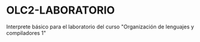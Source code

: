 # OLC2-LABORATORIO
Interprete básico para el laboratorio del curso "Organización de lenguajes y compiladores 1"
